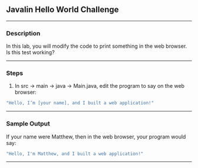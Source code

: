 <!--START_SECTION:cp-->
## Javalin Hello World Challenge
---
### Description
In this lab, you will modify the code to print something in the web browser. Is this test working?

---
### Steps
1. In src -> main -> java -> Main.java, edit the program to say on the web browser:
```Java 
"Hello, I’m [your name], and I built a web application!"
```

---
### Sample Output

If your name were Matthew, then in the web browser, your program would say:
```Java 
"Hello, I'm Matthew, and I built a web application!"
```
---
<!--END_SECTION:cp-->